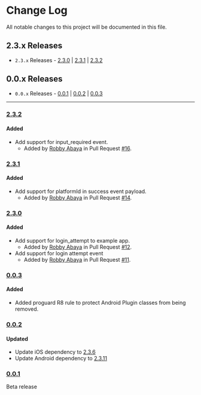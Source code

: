 # Change Log

All notable changes to this project will be documented in this file.

## 2.3.x Releases
- `2.3.x` Releases - [2.3.0](#230) | [2.3.1](#231) | [2.3.2](#232)

## 0.0.x Releases
- `0.0.x` Releases - [0.0.1](#001) | [0.0.2](#002) | [0.0.3](#003)

---

### [2.3.2](https://github.com/underdog-tech/pinwheel-flutter-sdk/releases/tag/2.3.2)

#### Added
- Add support for input_required event.
  - Added by [Robby Abaya](https://github.com/rawbee) in Pull Request [#16](https://github.com/underdog-tech/pinwheel-flutter-sdk/pull/16).

### [2.3.1](https://github.com/underdog-tech/pinwheel-flutter-sdk/releases/tag/2.3.1)

#### Added
- Add support for platformId in success event payload.
  - Added by [Robby Abaya](https://github.com/rawbee) in Pull Request [#14](https://github.com/underdog-tech/pinwheel-flutter-sdk/pull/14).

### [2.3.0](https://github.com/underdog-tech/pinwheel-flutter-sdk/releases/tag/2.3.0)

#### Added
- Add support for login_attempt to example app.
  - Added by [Robby Abaya](https://github.com/rawbee) in Pull Request [#12](https://github.com/underdog-tech/pinwheel-flutter-sdk/pull/12).
- Add support for login attempt event
  - Added by [Robby Abaya](https://github.com/rawbee) in Pull Request [#11](https://github.com/underdog-tech/pinwheel-flutter-sdk/pull/11).

### [0.0.3](https://github.com/underdog-tech/pinwheel-flutter-sdk/releases/tag/0.0.3)

#### Added
- Added proguard R8 rule to protect Android Plugin classes from being removed.

### [0.0.2](https://github.com/underdog-tech/pinwheel-flutter-sdk/releases/tag/0.0.2)

#### Updated
- Update iOS dependency to [2.3.6](https://github.com/underdog-tech/pinwheel-ios-sdk/releases)
- Update Android dependency to [2.3.11](https://github.com/underdog-tech/pinwheel-android-sdk/releases)

### [0.0.1](https://github.com/underdog-tech/pinwheel-flutter-sdk/releases/tag/0.0.1)
Beta release
